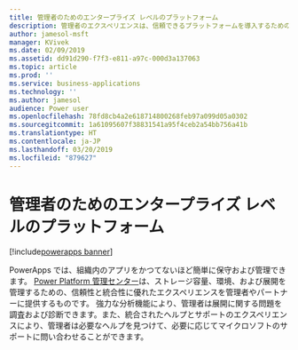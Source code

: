 ```yaml
---
title: 管理者のためのエンタープライズ レベルのプラットフォーム
description: 管理者のエクスペリエンスは、信頼できるプラットフォームを導入するための重要な鍵となります。
author: jamesol-msft
manager: KVivek
ms.date: 02/09/2019
ms.assetid: dd91d290-f7f3-e811-a97c-000d3a137063
ms.topic: article
ms.prod: ''
ms.service: business-applications
ms.technology: ''
ms.author: jamesol
audience: Power user
ms.openlocfilehash: 78fd8cb4a2e618714800268feb97a099d05a0302
ms.sourcegitcommit: 1a61095607f38831541a95f4ceb2a54bb756a41b
ms.translationtype: HT
ms.contentlocale: ja-JP
ms.lasthandoff: 03/20/2019
ms.locfileid: "879627"
---
```

# <a name="enterprise-grade-platform-for-administrators"></a>管理者のためのエンタープライズ レベルのプラットフォーム


[!include[powerapps banner](../includes/powerapps.md)]

PowerApps では、組織内のアプリをかつてないほど簡単に保守および管理できます。 [Power Platform 管理センター](https://aka.ms/ppac)は、ストレージ容量、環境、および展開を管理するための、信頼性と統合性に優れたエクスペリエンスを管理者やパートナーに提供するものです。 強力な分析機能により、管理者は展開に関する問題を調査および診断できます。また、統合されたヘルプとサポートのエクスペリエンスにより、管理者は必要なヘルプを見つけて、必要に応じてマイクロソフトのサポートに問い合わせることができます。
